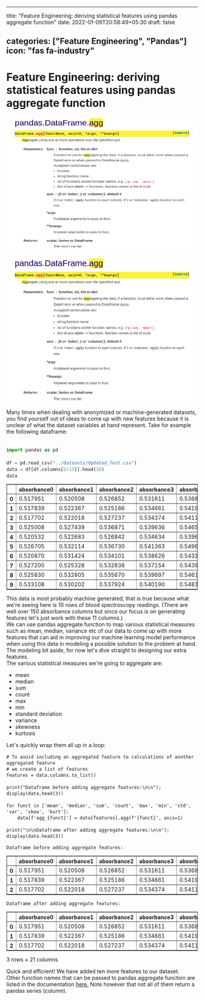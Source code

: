 
---
title: "Feature Engineering: deriving statistical features using pandas aggregate function"
date: 2022-01-09T20:58:49+05:30
draft: false

categories: ["Feature Engineering", "Pandas"]
icon: "fas fa-industry"
---

# **Feature Engineering: deriving statistical features using pandas aggregate function**

<p align="center">
<img src="images/blog/pandas_agg.png" width="600" height="350" alt="png"/>
</p>

![png](images/blog/pandas_agg.png)

Many times when dealing with anonymized or machine-generated datasets, you find yourself out of ideas to come up 
with new features because it is unclear of what the dataset variables at hand represent. Take for example the 
following dataframe:


```python

import pandas as pd

df = pd.read_csv("../datasets/Updated_Test.csv")
data = df[df.columns[2:13]].head(10)
data

```


<table border="1" class="dataframe">
  <thead>
    <tr style="text-align: right;">
      <th></th>
      <th>absorbance0</th>
      <th>absorbance1</th>
      <th>absorbance2</th>
      <th>absorbance3</th>
      <th>absorbance4</th>
      <th>absorbance5</th>
      <th>absorbance6</th>
      <th>absorbance7</th>
      <th>absorbance8</th>
      <th>absorbance9</th>
      <th>absorbance10</th>
    </tr>
  </thead>
  <tbody>
    <tr>
      <th>0</th>
      <td>0.517951</td>
      <td>0.520508</td>
      <td>0.526852</td>
      <td>0.531611</td>
      <td>0.536816</td>
      <td>0.543828</td>
      <td>0.547761</td>
      <td>0.554379</td>
      <td>0.565622</td>
      <td>0.575762</td>
      <td>0.590253</td>
    </tr>
    <tr>
      <th>1</th>
      <td>0.517839</td>
      <td>0.522367</td>
      <td>0.525186</td>
      <td>0.534661</td>
      <td>0.541900</td>
      <td>0.546180</td>
      <td>0.551687</td>
      <td>0.556753</td>
      <td>0.566446</td>
      <td>0.578208</td>
      <td>0.591039</td>
    </tr>
    <tr>
      <th>2</th>
      <td>0.517702</td>
      <td>0.522018</td>
      <td>0.527237</td>
      <td>0.534374</td>
      <td>0.541155</td>
      <td>0.547152</td>
      <td>0.549837</td>
      <td>0.557513</td>
      <td>0.566793</td>
      <td>0.580574</td>
      <td>0.592258</td>
    </tr>
    <tr>
      <th>3</th>
      <td>0.525008</td>
      <td>0.527439</td>
      <td>0.536871</td>
      <td>0.539636</td>
      <td>0.546555</td>
      <td>0.553183</td>
      <td>0.558826</td>
      <td>0.563549</td>
      <td>0.575675</td>
      <td>0.587214</td>
      <td>0.597155</td>
    </tr>
    <tr>
      <th>4</th>
      <td>0.520532</td>
      <td>0.522683</td>
      <td>0.526842</td>
      <td>0.534634</td>
      <td>0.539676</td>
      <td>0.547488</td>
      <td>0.552688</td>
      <td>0.558355</td>
      <td>0.568959</td>
      <td>0.578905</td>
      <td>0.591207</td>
    </tr>
    <tr>
      <th>5</th>
      <td>0.526705</td>
      <td>0.532114</td>
      <td>0.536730</td>
      <td>0.541363</td>
      <td>0.549652</td>
      <td>0.553074</td>
      <td>0.558868</td>
      <td>0.564017</td>
      <td>0.576104</td>
      <td>0.583493</td>
      <td>0.598938</td>
    </tr>
    <tr>
      <th>6</th>
      <td>0.520870</td>
      <td>0.531424</td>
      <td>0.534101</td>
      <td>0.538626</td>
      <td>0.543272</td>
      <td>0.551315</td>
      <td>0.555033</td>
      <td>0.563571</td>
      <td>0.571861</td>
      <td>0.583686</td>
      <td>0.596506</td>
    </tr>
    <tr>
      <th>7</th>
      <td>0.527200</td>
      <td>0.525328</td>
      <td>0.532838</td>
      <td>0.537154</td>
      <td>0.543959</td>
      <td>0.549961</td>
      <td>0.557294</td>
      <td>0.559478</td>
      <td>0.572084</td>
      <td>0.584293</td>
      <td>0.597304</td>
    </tr>
    <tr>
      <th>8</th>
      <td>0.525830</td>
      <td>0.532805</td>
      <td>0.535670</td>
      <td>0.539697</td>
      <td>0.546112</td>
      <td>0.551254</td>
      <td>0.556557</td>
      <td>0.564790</td>
      <td>0.575007</td>
      <td>0.583733</td>
      <td>0.598626</td>
    </tr>
    <tr>
      <th>9</th>
      <td>0.533108</td>
      <td>0.530202</td>
      <td>0.537924</td>
      <td>0.540190</td>
      <td>0.548308</td>
      <td>0.553694</td>
      <td>0.558700</td>
      <td>0.562952</td>
      <td>0.574196</td>
      <td>0.584925</td>
      <td>0.597308</td>
    </tr>
  </tbody>
</table>



This data is most probably machine generated, that is true because what we're seeing here is 10 rows of blood spectroscopy readings. (There are well over 150 absorbance columns but since our focus is on generating features let's just work with these 11 columns.)  
We can use pandas aggregate function to map various statistical measures such as mean, median, variance etc of our data to come up with more features that can aid in improving our machine learning model performance when using this data in modeling a possible solution to the problem at hand. The modeling bit aside, for now let's dive straight to designing our extra features.  
The various statistical measures we're going to aggregate are:

- mean
- median
- sum
- count
- max
- min
- standard deviation
- variance
- skewness
- kurtosis

Let's quickly wrap them all up in a loop:


```
# To avoid including an aggregated feature to calculations of another aggregated feature
# we create a list of features
features = data.columns.to_list()

print("Dataframe before adding aggregate features:\n\n"); display(data.head(3))

for funct in ['mean', 'median', 'sum', 'count', 'max', 'min', 'std', 'var', 'skew', 'kurt']:
    data[f'agg_{funct}'] = data[features].agg(f'{funct}', axis=1)
    
print("\n\nDataframe after adding aggregate features:\n\n"); display(data.head(3))
```

    Dataframe before adding aggregate features:
    
    


<table border="1" class="dataframe">
  <thead>
    <tr style="text-align: right;">
      <th></th>
      <th>absorbance0</th>
      <th>absorbance1</th>
      <th>absorbance2</th>
      <th>absorbance3</th>
      <th>absorbance4</th>
      <th>absorbance5</th>
      <th>absorbance6</th>
      <th>absorbance7</th>
      <th>absorbance8</th>
      <th>absorbance9</th>
      <th>absorbance10</th>
    </tr>
  </thead>
  <tbody>
    <tr>
      <th>0</th>
      <td>0.517951</td>
      <td>0.520508</td>
      <td>0.526852</td>
      <td>0.531611</td>
      <td>0.536816</td>
      <td>0.543828</td>
      <td>0.547761</td>
      <td>0.554379</td>
      <td>0.565622</td>
      <td>0.575762</td>
      <td>0.590253</td>
    </tr>
    <tr>
      <th>1</th>
      <td>0.517839</td>
      <td>0.522367</td>
      <td>0.525186</td>
      <td>0.534661</td>
      <td>0.541900</td>
      <td>0.546180</td>
      <td>0.551687</td>
      <td>0.556753</td>
      <td>0.566446</td>
      <td>0.578208</td>
      <td>0.591039</td>
    </tr>
    <tr>
      <th>2</th>
      <td>0.517702</td>
      <td>0.522018</td>
      <td>0.527237</td>
      <td>0.534374</td>
      <td>0.541155</td>
      <td>0.547152</td>
      <td>0.549837</td>
      <td>0.557513</td>
      <td>0.566793</td>
      <td>0.580574</td>
      <td>0.592258</td>
    </tr>
  </tbody>
</table>


    
    
    Dataframe after adding aggregate features:
    
    


<table border="1" class="dataframe">
  <thead>
    <tr style="text-align: right;">
      <th></th>
      <th>absorbance0</th>
      <th>absorbance1</th>
      <th>absorbance2</th>
      <th>absorbance3</th>
      <th>absorbance4</th>
      <th>absorbance5</th>
      <th>absorbance6</th>
      <th>absorbance7</th>
      <th>absorbance8</th>
      <th>absorbance9</th>
      <th>...</th>
      <th>agg_mean</th>
      <th>agg_median</th>
      <th>agg_sum</th>
      <th>agg_count</th>
      <th>agg_max</th>
      <th>agg_min</th>
      <th>agg_std</th>
      <th>agg_var</th>
      <th>agg_skew</th>
      <th>agg_kurt</th>
    </tr>
  </thead>
  <tbody>
    <tr>
      <th>0</th>
      <td>0.517951</td>
      <td>0.520508</td>
      <td>0.526852</td>
      <td>0.531611</td>
      <td>0.536816</td>
      <td>0.543828</td>
      <td>0.547761</td>
      <td>0.554379</td>
      <td>0.565622</td>
      <td>0.575762</td>
      <td>...</td>
      <td>0.546486</td>
      <td>0.543828</td>
      <td>6.011343</td>
      <td>11</td>
      <td>0.590253</td>
      <td>0.517951</td>
      <td>0.023236</td>
      <td>0.000540</td>
      <td>0.622384</td>
      <td>-0.477046</td>
    </tr>
    <tr>
      <th>1</th>
      <td>0.517839</td>
      <td>0.522367</td>
      <td>0.525186</td>
      <td>0.534661</td>
      <td>0.541900</td>
      <td>0.546180</td>
      <td>0.551687</td>
      <td>0.556753</td>
      <td>0.566446</td>
      <td>0.578208</td>
      <td>...</td>
      <td>0.548388</td>
      <td>0.546180</td>
      <td>6.032264</td>
      <td>11</td>
      <td>0.591039</td>
      <td>0.517839</td>
      <td>0.023451</td>
      <td>0.000550</td>
      <td>0.465583</td>
      <td>-0.609624</td>
    </tr>
    <tr>
      <th>2</th>
      <td>0.517702</td>
      <td>0.522018</td>
      <td>0.527237</td>
      <td>0.534374</td>
      <td>0.541155</td>
      <td>0.547152</td>
      <td>0.549837</td>
      <td>0.557513</td>
      <td>0.566793</td>
      <td>0.580574</td>
      <td>...</td>
      <td>0.548783</td>
      <td>0.547152</td>
      <td>6.036613</td>
      <td>11</td>
      <td>0.592258</td>
      <td>0.517702</td>
      <td>0.023911</td>
      <td>0.000572</td>
      <td>0.520019</td>
      <td>-0.569977</td>
    </tr>
  </tbody>
</table>
<p>3 rows × 21 columns</p>


Quick and efficient! We have added ten more features to our dataset.  
Other function names that can be passed to pandas aggregate function are listed in the documentation [here.](https://pandas.pydata.org/pandas-docs/stable/reference/api/pandas.core.groupby.GroupBy.pipe.html#) Note however that not all of them return a pandas series (column).
